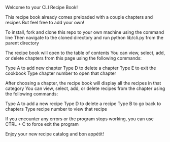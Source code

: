 Welcome to your CLI Recipe Book!

This recipe book already comes preloaded with a couple chapters and recipes
But feel free to add your own!

To install, fork and clone this repo to your own machine using the command line
Then navigate to the cloned directory and run python lib/cli.py from the parent directory

The recipe book will open to the table of contents
You can view, select, add, or delete chapters from this page using the following commands:

Type A to add new chapter
Type D to delete a chapter
Type E to exit the cookbook
Type chapter number to open that chapter

After choosing a chapter, the recipe book will display all the recipes in that category
You can view, select, add, or delete recipes from the chapter using the following commands:

Type A to add a new recipe
Type D to delete a recipe
Type B to go back to chapters
Type recipe number to view that recipe

If you encounter any errors or the program stops working, you can use CTRL + C to force exit the program

Enjoy your new recipe catalog and bon appétit!